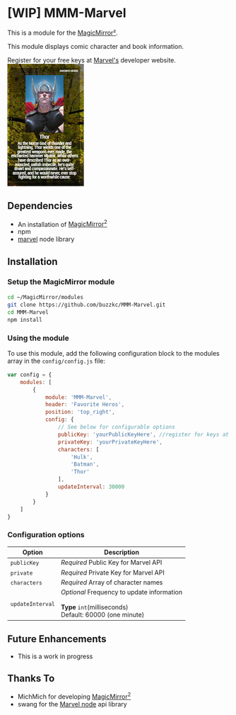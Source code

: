 # [WIP] MMM-Marvel

This is a module for the [MagicMirror²](https://github.com/MichMich/MagicMirror/).

This module displays comic character and book information.

Register for your free keys at [Marvel's](https://developer.marvel.com/) developer website. 
![](./images/MMM-Marvel.png)

## Dependencies

* An installation of [MagicMirror<sup>2</sup>](https://github.com/MichMich/MagicMirror)
* npm
* [marvel](https://www.npmjs.com/package/marvel) node library

## Installation
### Setup the MagicMirror module
```bash
cd ~/MagicMirror/modules
git clone https://github.com/buzzkc/MMM-Marvel.git
cd MMM-Marvel
npm install
```
### Using the module

To use this module, add the following configuration block to the modules array in the `config/config.js` file:
```js
var config = {
    modules: [
        {
            module: 'MMM-Marvel',
            header: 'Favorite Heros',
            position: 'top_right',
            config: {
                // See below for configurable options
                publicKey: 'yourPublicKeyHere', //register for keys at https://developer.marvel.com/
                privateKey: 'yourPrivateKeyHere',
                characters: [
                    'Hulk',
                    'Batman',
                    'Thor'
                ],
                updateInterval: 30000
            }
        }
    ]
}
```

### Configuration options

| Option           | Description
|----------------- |-----------
| `publicKey`      | *Required* Public Key for Marvel API
| `private`        | *Required* Private Key for Marvel API
| `characters`     | *Required* Array of character names
| `updateInterval` | *Optional* Frequency to update information  <br><br>**Type** `int`(milliseconds)<br> Default: 60000 (one minute)


## Future Enhancements
* This is a work in progress


## Thanks To
* MichMich for developing [MagicMirror<sup>2</sup>](https://github.com/MichMich/MagicMirror)
* swang for the [Marvel node](https://www.npmjs.com/package/marvel) api library